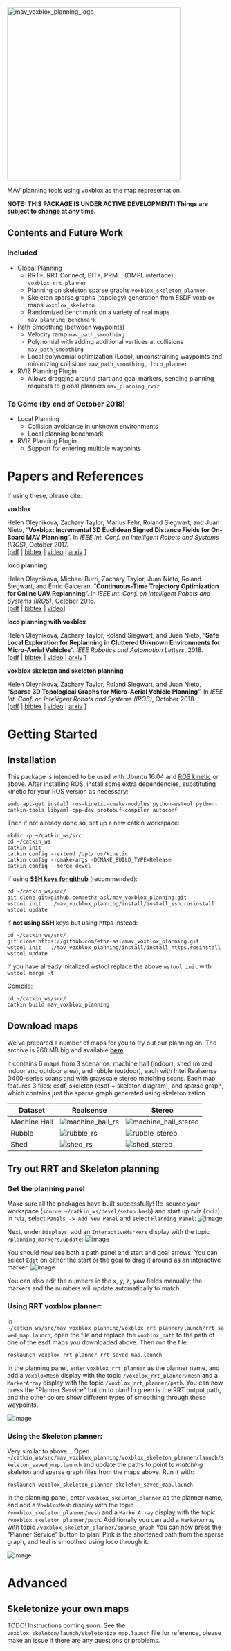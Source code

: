 <img src="https://user-images.githubusercontent.com/5616392/46147990-47fd4200-c267-11e8-8d04-80f74b8673e3.png" alt="mav_voxblox_planning_logo" width="400">

MAV planning tools using voxblox as the map representation.

**NOTE: THIS PACKAGE IS UNDER ACTIVE DEVELOPMENT! Things are subject to change at any time.**

## Contents and Future Work
### Included
* Global Planning
  * RRT*, RRT Connect, BIT*, PRM... (OMPL interface) `voxblox_rrt_planner`
  * Planning on skeleton sparse graphs `voxblox_skeleton_planner`
  * Skeleton sparse graphs (topology) generation from ESDF voxblox maps `voxblox_skeleton`
  * Randomized benchmark on a variety of real maps `mav_planning_benchmark`
* Path Smoothing (between waypoints)
  * Velocity ramp `mav_path_smoothing`
  * Polynomial with adding additional vertices at collisions `mav_path_smoothing`
  * Local polynomial optimization (Loco), unconstraining waypoints and minimizing collisions `mav_path_smoothing, loco_planner`
* RVIZ Planning Plugin
  * Allows dragging around start and goal markers, sending planning requests to global planners `mav_planning_rviz`

### To Come (by end of October 2018)
* Local Planning
  * Collision avoidance in unknown environments
  * Local planning benchmark
* RVIZ Planning Plugin
  * Support for entering multiple waypoints

# Papers and References
If using these, please cite:

**voxblox**
      <p>Helen Oleynikova, Zachary Taylor, Marius Fehr, Roland Siegwart, and Juan Nieto, “<b>Voxblox: Incremental 3D Euclidean Signed Distance Fields for On-Board MAV Planning</b>”. In <i>IEEE Int. Conf. on Intelligent Robots and Systems (IROS)</i>, October 2017.<br>
        [<a href="publications/iros_2017_voxblox.pdf">pdf</a> | <a href="publications/iros_2017_voxblox_bibtex.txt">bibtex</a> | <a href="https://www.youtube.com/watch?v=ZGvnGFnTVR8">video</a> | <a href="https://arxiv.org/abs/1611.03631">arxiv</a> ]
      </p>

**loco planning**
      <p>Helen Oleynikova, Michael Burri, Zachary Taylor, Juan Nieto, Roland Siegwart, and Enric Galceran, “<b>Continuous-Time Trajectory Optimization for Online UAV Replanning</b>”. In <i>IEEE Int. Conf. on Intelligent Robots and Systems (IROS)</i>, October 2016.<br>
        [<a href="publications/iros_2016_replanning.pdf">pdf</a> | <a href="publications/iros_2016_replanning_bibtex.txt">bibtex</a> | <a href="https://www.youtube.com/watch?v=-cm-HkTI8vw">video</a>]
      </p>

**loco planning with voxblox**
      <p>Helen Oleynikova, Zachary Taylor, Roland Siegwart, and Juan Nieto, “<b>Safe Local Exploration for Replanning in Cluttered Unknown Environments for Micro-Aerial Vehicles</b>”. <i>IEEE Robotics and Automation Letters</i>, 2018.<br>
        [<a href="publications/ral_2018_local_exploration.pdf">pdf</a> | <a href="publications/ral_2018_bibtex.txt">bibtex</a> | <a href="https://www.youtube.com/watch?v=rAJwD2kr7c0">video</a> | <a href="https://arxiv.org/abs/1710.00604">arxiv</a> ]
      </p>

**voxblox skeleton and skeleton planning**
      <p>Helen Oleynikova, Zachary Taylor, Roland Siegwart, and Juan Nieto, “<b>Sparse 3D Topological Graphs for Micro-Aerial Vehicle Planning</b>”. In <i>IEEE Int. Conf. on Intelligent Robots and Systems (IROS)</i>, October 2018.<br>
        [<a href="publications/iros_2018_skeleton.pdf">pdf</a> | <a href="publications/iros_2018_skeleton_bibtex.txt">bibtex</a> | <a href="https://www.youtube.com/watch?v=U_6rk-SF0Nw">video</a> | <a href="https://arxiv.org/abs/1803.04345">arxiv</a> ]
      </p>

# Getting Started
## Installation
This package is intended to be used with Ubuntu 16.04 and [ROS kinetic](http://wiki.ros.org/kinetic/Installation/Ubuntu) or above.
After installing ROS, install some extra dependencies, substituting kinetic for your ROS version as necessary:
```
sudo apt-get install ros-kinetic-cmake-modules python-wstool python-catkin-tools libyaml-cpp-dev protobuf-compiler autoconf
```
Then if not already done so, set up a new catkin workspace:
```
mkdir -p ~/catkin_ws/src
cd ~/catkin_ws
catkin init
catkin config --extend /opt/ros/kinetic
catkin config --cmake-args -DCMAKE_BUILD_TYPE=Release
catkin config --merge-devel
```
If using [**SSH keys for github**](https://help.github.com/articles/connecting-to-github-with-ssh/) (recommended):
```
cd ~/catkin_ws/src/
git clone git@github.com:ethz-asl/mav_voxblox_planning.git
wstool init . ./mav_voxblox_planning/install/install_ssh.rosinstall
wstool update
```

If **not using SSH** keys but using https instead:
```
cd ~/catkin_ws/src/
git clone https://github.com/ethz-asl/mav_voxblox_planning.git
wstool init . ./mav_voxblox_planning/install/install_https.rosinstall
wstool update
```

If you have already initalized wstool replace the above `wstool init` with `wstool merge -t`

Compile:
```
cd ~/catkin_ws/src/
catkin build mav_voxblox_planning
```

## Download maps
We've prepared a number of maps for you to try out our planning on.
The archive is 260 MB big and available [**here**](http://robotics.ethz.ch/~asl-datasets/2018_mav_voxblox_planning/mav_voxblox_planning_maps.zip).

It contains 6 maps from 3 scenarios: machine hall (indoor), shed (mixed indoor and outdoor area), and rubble (outdoor), each with Intel Realsense D400-series scans and with grayscale stereo matching scans. Each map features 3 files: esdf, skeleton (esdf + skeleton diagram), and sparse graph, which contains just the sparse graph generated using skeletonization.



| Dataset | Realsense | Stereo |
| ---- | --------- | --------- |
| Machine Hall | ![machine_hall_rs](https://user-images.githubusercontent.com/5616392/46145669-344edd00-c261-11e8-8722-f12e4157f877.png)  | ![machine_hall_stereo](https://user-images.githubusercontent.com/5616392/46145670-344edd00-c261-11e8-8a07-d4b710daf78f.png)  |
| Rubble | ![rubble_rs](https://user-images.githubusercontent.com/5616392/46145671-344edd00-c261-11e8-8c3c-6460e458e3d0.png) | ![rubble_stereo](https://user-images.githubusercontent.com/5616392/46145672-344edd00-c261-11e8-9e3e-3e349f95bcf9.png)   |
| Shed | ![shed_rs](https://user-images.githubusercontent.com/5616392/46145673-344edd00-c261-11e8-8002-0369d728d02d.png) | ![shed_stereo](https://user-images.githubusercontent.com/5616392/46145674-344edd00-c261-11e8-91bc-3cd042604bae.png) |




## Try out RRT and Skeleton planning
### Get the planning panel
Make sure all the packages have built successfully! Re-source your workspace (`source ~/catkin_ws/devel/setup.bash`) and start up rviz (`rviz`).
In rviz, select `Panels -> Add New Panel` and select `Planning Panel`:
![image](https://user-images.githubusercontent.com/5616392/46146339-cc999180-c262-11e8-95bd-599aa240cc5c.png)

Next, under `Displays`, add an `InteractiveMarkers` display with the topic `/planning_markers/update`:
![image](https://user-images.githubusercontent.com/5616392/46146406-fce13000-c262-11e8-8a68-59b639ef3f6a.png)

You should now see both a path panel and start and goal arrows. You can select `Edit` on either the start or the goal to drag it around as an interactive marker:
![image](https://user-images.githubusercontent.com/5616392/46146671-a0324500-c263-11e8-910e-d94b79afd246.png)

You can also edit the numbers in the x, y, z, yaw fields manually; the markers and the numbers will update automatically to match.

### Using RRT voxblox planner:
In `~/catkin_ws/src/mav_voxblox_planning/voxblox_rrt_planner/launch/rrt_saved_map.launch`, open the file and replace the `voxblox_path` to the path of one of the esdf maps you downloaded above.
Then run the file:
```
roslaunch voxblox_rrt_planner rrt_saved_map.launch
```

In the planning panel, enter `voxblox_rrt_planner` as the planner name, and add a `VoxbloxMesh` display with the topic `/voxblox_rrt_planner/mesh` and a `MarkerArray` display with the topic `/voxblox_rrt_planner/path`.
You can now press the "Planner Service" button to plan!
In green is the RRT output path, and the other colors show different types of smoothing through these waypoints.

![image](https://user-images.githubusercontent.com/5616392/46146886-31a1b700-c264-11e8-87cc-3a4e7fd7f10e.png)

### Using the Skeleton planner:
Very similar to above... Open `~/catkin_ws/src/mav_voxblox_planning/voxblox_skeleton_planner/launch/skeleton_saved_map.launch` and update the paths to point to *matching* skeleton and sparse graph files from the maps above.
Run it with:
```
roslaunch voxblox_skeleton_planner skeleton_saved_map.launch
```
In the planning panel, enter `voxblox_skeleton_planner` as the planner name, and add a `VoxbloxMesh` display with the topic `/voxblox_skeleton_planner/mesh` and a `MarkerArray` display with the topic `/voxblox_skeleton_planner/path`. Additionally you can add a `MarkerArray` with topic `/voxblox_skeleton_planner/sparse_graph`
You can now press the "Planner Service" button to plan! 
Pink is the shortened path from the sparse graph, and teal is smoothed using loco through it.

![image](https://user-images.githubusercontent.com/5616392/46147219-3155eb80-c265-11e8-9787-150906e5bf90.png)


# Advanced
## Skeletonize your own maps
TODO! Instructions coming soon. See the `voxblox_skeleton/launch/skeletonize_map.launch` file for reference, please make an issue if there are any questions or problems.
